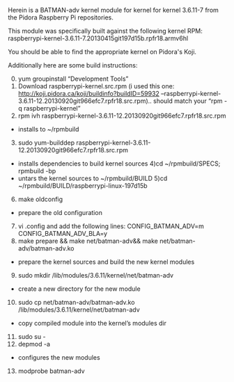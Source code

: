 Herein is a BATMAN-adv kernel module for kernel for kernel 3.6.11-7 from the 
Pidora Raspberry Pi repositories.

This module was specifically built against the following kernel RPM:
	raspberrypi-kernel-3.6.11-7.20130415git197d15b.rpfr18.armv6hl

You should be able to find the appropriate kernel on Pidora's Koji.

Additionally here are some build instructions:

0) yum groupinstall “Development Tools”
1) Download raspberrypi-kernel.src.rpm (i used this one: http://koji.pidora.ca/koji/buildinfo?buildID=59932 –raspberrypi-kernel-3.6.11-12.20130920git966efc7.rpfr18.src.rpm).. should match your “rpm -q raspberrypi-kernel”
2) rpm ivh raspberrypi-kernel-3.6.11-12.20130920git966efc7.rpfr18.src.rpm
- installs to ~/rpmbuild
3) sudo yum-builddep raspberrypi-kernel-3.6.11-12.20130920git966efc7.rpfr18.src.rpm
- installs dependencies to build kernel sources
4)cd ~/rpmbuild/SPECS; rpmbuild -bp
- untars the kernel sources to ~/rpmbuild/BUILD
5)cd ~/rpmbuild/BUILD/raspberrypi-linux-197d15b
6) make oldconfig
- prepare the old configuration
7)  vi .config and add the following lines:
CONFIG_BATMAN_ADV=m
CONFIG_BATMAN_ADV_BLA=y
8) make prepare && make net/batman-adv&& make net/batman-adv/batman-adv.ko
- prepare the kernel sources and build the new kernel modules
9) sudo mkdir /lib/modules/3.6.11/kernel/net/batman-adv
- create a new directory for the new module
10) sudo cp net/batman-adv/batman-adv.ko /lib/modules/3.6.11/kernel/net/batman-adv
- copy compiled module into the kernel’s modules dir
11) sudo su -
12) depmod -a
- configures the new modules
13) modprobe batman-adv
